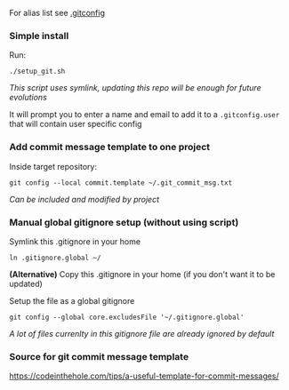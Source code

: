 For alias list see [.gitconfig](./.gitconfig)

### Simple install

Run:

```shell
./setup_git.sh
```

_This script uses symlink, updating this repo will be enough for future evolutions_

It will prompt you to enter a name and email to add it to a `.gitconfig.user` that will contain user specific config

### Add commit message template to one project

Inside target repository:

```shell
git config --local commit.template ~/.git_commit_msg.txt
```

_Can be included and modified by project_

### Manual global gitignore setup (without using script)

Symlink this .gitignore in your home

```shell
ln .gitignore.global ~/
```

**(Alternative)** Copy this .gitignore in your home (if you don't want it to be updated)

Setup the file as a global gitignore

```shell
git config --global core.excludesFile '~/.gitignore.global'
```

_A lot of files currenlty in this gitignore file are already ignored by default_

### Source for git commit message template

https://codeinthehole.com/tips/a-useful-template-for-commit-messages/
